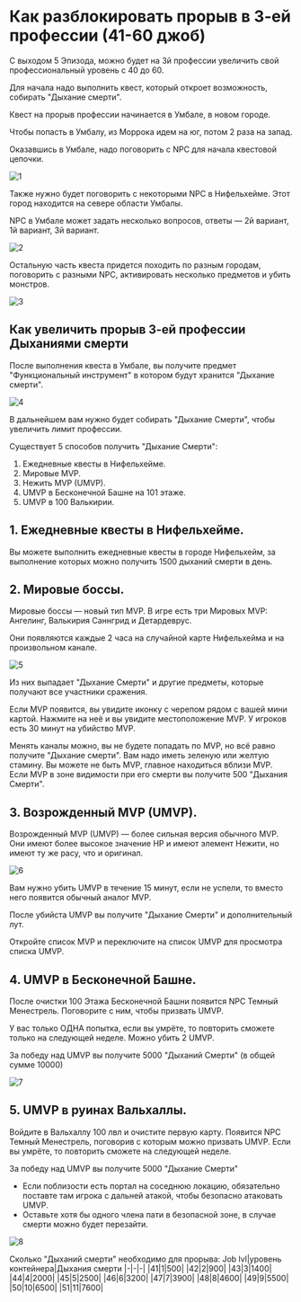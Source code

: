 # Как разблокировать прорыв в 3-ей профессии (41-60 джоб)

С выходом 5 Эпизода, можно будет на 3й профессии увеличить свой профессиональный уровень с 40 до 60.

Для начала надо выполнить квест, который откроет возможность, собирать "Дыхание смерти".

Квест на прорыв профессии начинается в Умбале, в новом городе.

Чтобы попасть в Умбалу, из Моррока идем на юг, потом 2 раза на запад.

Оказавшись в Умбале, надо поговорить с NPC для начала квестовой цепочки.

![1](./1.png)

Также нужно будет поговорить с некоторыми NPC в Нифельхейме. Этот город находится на севере области Умбалы.

NPC в Умбале может задать несколько вопросов, ответы — 2й вариант, 1й вариант, 3й вариант.

![2](./2.png)

Остальную часть квеста придется походить по разным городам, поговорить с разными NPC, активировать несколько предметов и убить монстров.

![3](./3.png)

## Как увеличить прорыв 3-ей профессии Дыханиями смерти

После выполнения квеста в Умбале, вы получите предмет "Функциональный инструмент" в котором будут хранится "Дыхание смерти".

![4](./4.png)

В дальнейшем вам нужно будет собирать "Дыхание Смерти", чтобы увеличить лимит профессии.

Существует 5 способов получить "Дыхание Смерти":
1. Ежедневные квесты в Нифельхейме.
2. Мировые MVP.
3. Нежить MVP (UMVP).
4. UMVP в Бесконечной Башне на 101 этаже.
5. UMVP в 100 Валькирии.

## 1. Ежедневные квесты в Нифельхейме.

Вы можете выполнить ежедневные квесты в городе Нифельхейм, за выполнение которых можно получить 1500 дыханий смерти в день.

## 2. Мировые боссы.

Мировые боссы — новый тип MVP. В игре есть три Мировых MVP: Ангелинг, Валькирия Саннгрид и Детардеврус.

Они появляются каждые 2 часа на случайной карте Нифельхейма и на произвольном канале.

![5](./5.jpg)

Из них выпадает "Дыхание Смерти" и другие предметы, которые получают все участники сражения.

Если MVP появится, вы увидите иконку с черепом рядом с вашей мини картой. Нажмите на неё и вы увидите местоположение MVP. У игроков есть 30 минут на убийство MVP.

Менять каналы можно, вы не будете попадать по MVP, но всё равно получите "Дыхание смерти". Вам надо иметь зеленую или желтую стамину. Вы можете не быть MVP, главное находиться вблизи MVP. Если MVP в зоне видимости при его смерти вы получите 500 "Дыхания Смерти".

## 3. Возрожденный MVP (UMVP).

Возрожденный MVP (UMVP) — более сильная версия обычного MVP. Они имеют более высокое значение HP и имеют элемент Нежити, но имеют ту же расу, что и оригинал.

![6](./6.jpg)

Вам нужно убить UMVP в течение 15 минут, если не успели, то вместо него появится обычный аналог MVP.

После убийста UMVP вы получите "Дыхание Смерти" и дополнительный лут.

Откройте список MVP и переключите на список UMVP для просмотра списка UMVP.

## 4. UMVP в Бесконечной Башне.

После очистки 100 Этажа Бесконечной Башни появится NPC Темный Менестрель. Поговорите с ним, чтобы призвать UMVP.

У вас только ОДНА попытка, если вы умрёте, то повторить сможете только на следующей неделе. Можно убить 2 UMVP.

За победу над UMVP вы получите 5000 "Дыханий Смерти" (в общей сумме 10000)

![7](./7.jpg)

## 5. UMVP в руинах Вальхаллы.

Войдите в Вальхаллу 100 лвл и очистите первую карту. Появится NPC Темный Менестрель, поговорив с которым можно призвать UMVP. Если вы умрёте, то повторить сможете на следующей неделе.

За победу над UMVP вы получите 5000 "Дыхание Смерти"

- Если поблизости есть портал на соседнюю локацию, обязательно поставте там игрока с дальней атакой, чтобы безопасно атаковать UMVP.
- Оставьте хотя бы одного члена пати в безопасной зоне, в случае смерти можно будет перезайти.

![8](./8.jpg)

Сколько "Дыханий смерти" необходимо для прорыва:
Job lvl|уровень контейнера|Дыхания смерти
|-|-|-|
|41|1|500|
|42|2|900|
|43|3|1400|
|44|4|2000|
|45|5|2500|
|46|6|3200|
|47|7|3900|
|48|8|4600|
|49|9|5500|
|50|10|6500|
|51|11|7600|
